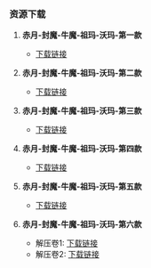### 资源下载

1. **赤月-封魔-牛魔-祖玛-沃玛-第一款**
   - [下载链接](https://1ysus.kg/赤月-封魔-牛魔-祖玛-沃玛-第一款.rar)

2. **赤月-封魔-牛魔-祖玛-沃玛-第二款**
   - [下载链接](https://1ysus.kg/赤月-封魔-牛魔-祖玛-沃玛-第二款.rar)

3. **赤月-封魔-牛魔-祖玛-沃玛-第三款**
   - [下载链接](https://1ysus.kg/赤月-封魔-牛魔-祖玛-沃玛-第三款.rar)

4. **赤月-封魔-牛魔-祖玛-沃玛-第四款**
   - [下载链接](https://1ysus.kg/赤月-封魔-牛魔-祖玛-沃玛-第四款.rar)

5. **赤月-封魔-牛魔-祖玛-沃玛-第五款**
   - [下载链接](https://1ysus.kg/赤月-封魔-牛魔-祖玛-沃玛-第五款.rar)

6. **赤月-封魔-牛魔-祖玛-沃玛-第六款**
   - 解压卷1: [下载链接](https://1ysus.kg/赤月-封魔-牛魔-祖玛-沃玛-第六款.zip.001)
   - 解压卷2: [下载链接](https://1ysus.kg/赤月-封魔-牛魔-祖玛-沃玛-第六款.zip.002)